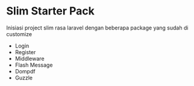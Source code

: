 # Slim Starter Pack

Inisiasi project slim rasa laravel dengan beberapa package yang sudah di customize
- Login
- Register
- Middleware
- Flash Message
- Dompdf
- Guzzle